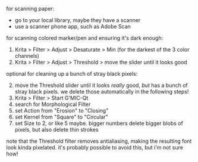 for scanning paper:

- go to your local library, maybe they have a scanner
- use a scanner phone app, such as Adobe Scan

for scanning colored marker/pen and ensuring it's dark enough:

1. Krita > Filter > Adjust > Desaturate > Min (for the darkest of the 3 color channels)
2. Krita > Filter > Adjust > Threshold > move the slider until it looks good

optional for cleaning up a bunch of stray black pixels:

2. move the Threshold slider until it looks *really* good, *but* has a bunch of stray black pixels. we delete those automatically in the following steps!
3. Krita > Filter > Start G'MIC-Qt
4. search for Morphological Filter
5. set Action from "Erosion" to "Closing"
6. set Kernel from "Square" to "Circular"
7. set Size to 2, or like 5 maybe. bigger numbers delete bigger blobs of pixels, but also delete thin strokes

note that the Threshold filter removes antialiasing, making the resulting font look kinda pixelated. it's probably possible to avoid this, but i'm not sure how!
